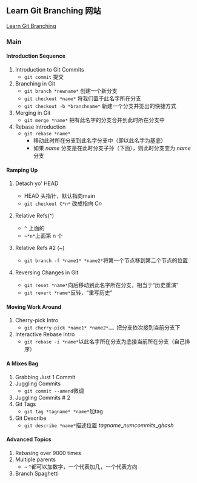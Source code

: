 ## Learn Git Branching 网站
[Learn Git Branching](https://learngitbranching.js.org/)
### Main
#### Introduction Sequence
1. Introduction to Git Commits
   - `git commit` 提交
1. Branching in Git
   - `git branch *newname*` 创建一个新分支
   - `git checkout *name*` 将我们置于此名字所在分支
   - `git checkout -b *branchname*` 新建一个分支并签出的快捷方式
1. Merging in Git
   - `git merge *name*` 把有此名字的分支合并到此时所在分支中
1. Rebase Introduction
   - `git rebase *name*` 
     - 移动此时所在分支到此名字分支中（即以此名字为基底）
     - 如果 *name* 分支是在此时分支子孙（下面），则此时分支变为 *name* 分支


#### Ramping Up
1. Detach yo' HEAD
    - HEAD 头指针，默认指向main
    - `git checkout C*n*`  改成指向 C*n*

2. Relative Refs(^)
    - `^` 上面的
    - `~*n*`上面第 n 个

3. Relative Refs #2 (~)
    - `git branch -f *name1* *name2*`将第一个节点移到第二个节点的位置

4. Reversing Changes in Git
    - `git reset *name*`向后移动到此名字所在分支，相当于“历史重演”
    - `git revert *name*`反转，“重写历史”

#### Moving Work Around
1. Cherry-pick Intro
    - `git cherry-pick *name1* *name2*…… `把分支依次接到当前分支下
2. Interactive Rebase Intro
    - `git rebase -i *name*`以此名字所在分支为底接当前所在分支（自己排序）
#### A Mixes Bag
1. Grabbing Just 1 Commit
2. Juggling Commits
    - `git commit --amend`微调
3. Juggling Commits # 2
4. Git Tags
    - `git tag *tagname* *name*`加tag
5. Git Describe
    - `git describe *name*`描述位置
     *tagname*_*numcommits*_g*hash*
#### Advanced Topics
1. Rebasing over 9000 times
2. Multiple parents
    - `~` `^`都可以加数字，一个代表加几，一个代表方向
3. Branch Spaghetti
